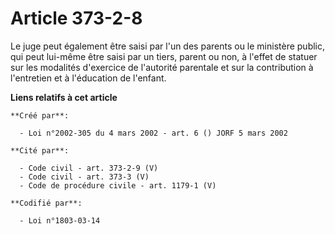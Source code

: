 # Article 373-2-8

Le juge peut également être saisi par l'un des parents ou le ministère public, qui peut lui-même être saisi par un tiers,
parent ou non, à l'effet de statuer sur les modalités d'exercice de l'autorité parentale et sur la contribution à l'entretien
et à l'éducation de l'enfant.

**Liens relatifs à cet article**

	**Créé par**:

	  - Loi n°2002-305 du 4 mars 2002 - art. 6 () JORF 5 mars 2002

	**Cité par**:

	  - Code civil - art. 373-2-9 (V)
	  - Code civil - art. 373-3 (V)
	  - Code de procédure civile - art. 1179-1 (V)

	**Codifié par**:

	  - Loi n°1803-03-14

